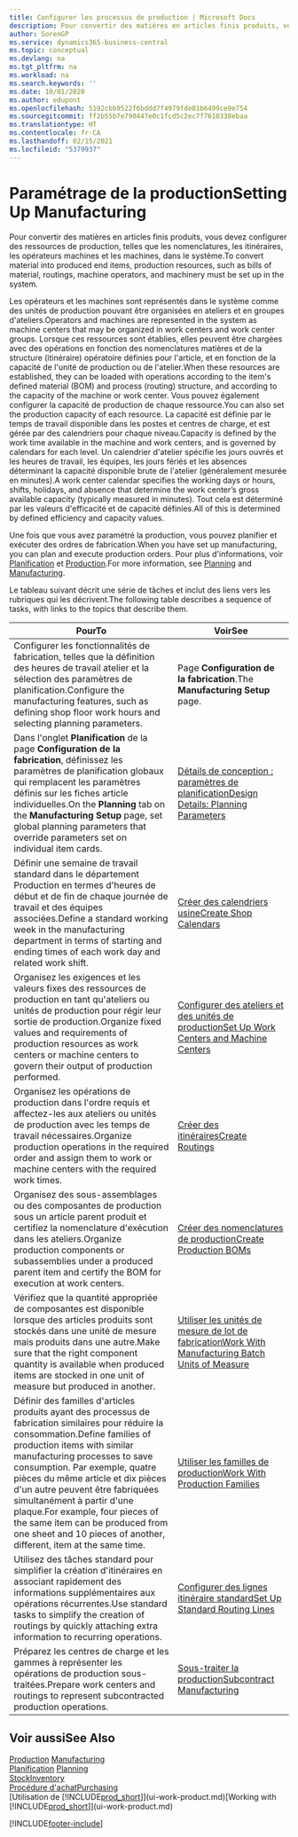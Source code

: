 ```yaml
---
title: Configurer les processus de production | Microsoft Docs
description: Pour convertir des matières en articles finis produits, vous devez configurer des ressources de production, telles que les nomenclatures, les itinéraires, les opérateurs machines et les machines, dans le système.
author: SorenGP
ms.service: dynamics365-business-central
ms.topic: conceptual
ms.devlang: na
ms.tgt_pltfrm: na
ms.workload: na
ms.search.keywords: ''
ms.date: 10/01/2020
ms.author: edupont
ms.openlocfilehash: 5192cbb9522f6bddd7f4979fde81b6499ce9e754
ms.sourcegitcommit: ff2b55b7e790447e0c1fcd5c2ec7f7610338ebaa
ms.translationtype: HT
ms.contentlocale: fr-CA
ms.lasthandoff: 02/15/2021
ms.locfileid: "5379937"
---
```

# <a name="setting-up-manufacturing"></a><span data-ttu-id="98a58-103">Paramétrage de la production</span><span class="sxs-lookup"><span data-stu-id="98a58-103">Setting Up Manufacturing</span></span>
<span data-ttu-id="98a58-104">Pour convertir des matières en articles finis produits, vous devez configurer des ressources de production, telles que les nomenclatures, les itinéraires, les opérateurs machines et les machines, dans le système.</span><span class="sxs-lookup"><span data-stu-id="98a58-104">To convert material into produced end items, production resources, such as bills of material, routings, machine operators, and machinery must be set up in the system.</span></span>

<span data-ttu-id="98a58-105">Les opérateurs et les machines sont représentés dans le système comme des unités de production pouvant être organisées en ateliers et en groupes d'ateliers.</span><span class="sxs-lookup"><span data-stu-id="98a58-105">Operators and machines are represented in the system as machine centers that may be organized in work centers and work center groups.</span></span> <span data-ttu-id="98a58-106">Lorsque ces ressources sont établies, elles peuvent être chargées avec des opérations en fonction des nomenclatures matières et de la structure (itinéraire) opératoire définies pour l'article, et en fonction de la capacité de l'unité de production ou de l'atelier.</span><span class="sxs-lookup"><span data-stu-id="98a58-106">When these resources are established, they can be loaded with operations according to the item's defined material (BOM) and process (routing) structure, and according to the capacity of the machine or work center.</span></span> <span data-ttu-id="98a58-107">Vous pouvez également configurer la capacité de production de chaque ressource.</span><span class="sxs-lookup"><span data-stu-id="98a58-107">You can also set the production capacity of each resource.</span></span> <span data-ttu-id="98a58-108">La capacité est définie par le temps de travail disponible dans les postes et centres de charge, et est gérée par des calendriers pour chaque niveau.</span><span class="sxs-lookup"><span data-stu-id="98a58-108">Capacity is defined by the work time available in the machine and work centers, and is governed by calendars for each level.</span></span> <span data-ttu-id="98a58-109">Un calendrier d'atelier spécifie les jours ouvrés et les heures de travail, les équipes, les jours fériés et les absences déterminant la capacité disponible brute de l'atelier (généralement mesurée en minutes).</span><span class="sxs-lookup"><span data-stu-id="98a58-109">A work center calendar specifies the working days or hours, shifts, holidays, and absence that determine the work center’s gross available capacity (typically measured in minutes).</span></span> <span data-ttu-id="98a58-110">Tout cela est déterminé par les valeurs d'efficacité et de capacité définies.</span><span class="sxs-lookup"><span data-stu-id="98a58-110">All of this is determined by defined efficiency and capacity values.</span></span>  

<span data-ttu-id="98a58-111">Une fois que vous avez paramétré la production, vous pouvez planifier et exécuter des ordres de fabrication.</span><span class="sxs-lookup"><span data-stu-id="98a58-111">When you have set up manufacturing, you can plan and execute production orders.</span></span> <span data-ttu-id="98a58-112">Pour plus d'informations, voir [Planification](production-planning.md) et [Production](production-manage-manufacturing.md).</span><span class="sxs-lookup"><span data-stu-id="98a58-112">For more information, see [Planning](production-planning.md) and [Manufacturing](production-manage-manufacturing.md).</span></span>  



 <span data-ttu-id="98a58-113">Le tableau suivant décrit une série de tâches et inclut des liens vers les rubriques qui les décrivent.</span><span class="sxs-lookup"><span data-stu-id="98a58-113">The following table describes a sequence of tasks, with links to the topics that describe them.</span></span>   

|<span data-ttu-id="98a58-114">**Pour**</span><span class="sxs-lookup"><span data-stu-id="98a58-114">**To**</span></span>|<span data-ttu-id="98a58-115">**Voir**</span><span class="sxs-lookup"><span data-stu-id="98a58-115">**See**</span></span>|  
|------------|-------------|  
|<span data-ttu-id="98a58-116">Configurer les fonctionnalités de fabrication, telles que la définition des heures de travail atelier et la sélection des paramètres de planification.</span><span class="sxs-lookup"><span data-stu-id="98a58-116">Configure the manufacturing features, such as defining shop floor work hours and selecting planning parameters.</span></span>|<span data-ttu-id="98a58-117">Page **Configuration de la fabrication**.</span><span class="sxs-lookup"><span data-stu-id="98a58-117">The **Manufacturing Setup** page.</span></span>|
|<span data-ttu-id="98a58-118">Dans l'onglet **Planification** de la page **Configuration de la fabrication**, définissez les paramètres de planification globaux qui remplacent les paramètres définis sur les fiches article individuelles.</span><span class="sxs-lookup"><span data-stu-id="98a58-118">On the **Planning** tab on the **Manufacturing Setup** page, set global planning parameters that override parameters set on individual item cards.</span></span>|[<span data-ttu-id="98a58-119">Détails de conception : paramètres de planification</span><span class="sxs-lookup"><span data-stu-id="98a58-119">Design Details: Planning Parameters</span></span>](design-details-planning-parameters.md)|
|<span data-ttu-id="98a58-120">Définir une semaine de travail standard dans le département Production en termes d'heures de début et de fin de chaque journée de travail et des équipes associées.</span><span class="sxs-lookup"><span data-stu-id="98a58-120">Define a standard working week in the manufacturing department in terms of starting and ending times of each work day and related work shift.</span></span>|[<span data-ttu-id="98a58-121">Créer des calendriers usine</span><span class="sxs-lookup"><span data-stu-id="98a58-121">Create Shop Calendars</span></span>](production-how-to-create-work-center-calendars.md)|  
|<span data-ttu-id="98a58-122">Organisez les exigences et les valeurs fixes des ressources de production en tant qu'ateliers ou unités de production pour régir leur sortie de production.</span><span class="sxs-lookup"><span data-stu-id="98a58-122">Organize fixed values and requirements of production resources as work centers or machine centers to govern their output of production performed.</span></span>|[<span data-ttu-id="98a58-123">Configurer des ateliers et des unités de production</span><span class="sxs-lookup"><span data-stu-id="98a58-123">Set Up Work Centers and Machine Centers</span></span>](production-how-to-set-up-work-and-machine-centers.md)|
|<span data-ttu-id="98a58-124">Organisez les opérations de production dans l'ordre requis et affectez-les aux ateliers ou unités de production avec les temps de travail nécessaires.</span><span class="sxs-lookup"><span data-stu-id="98a58-124">Organize production operations in the required order and assign them to work or machine centers with the required work times.</span></span>|[<span data-ttu-id="98a58-125">Créer des itinéraires</span><span class="sxs-lookup"><span data-stu-id="98a58-125">Create Routings</span></span>](production-how-to-create-routings.md)|
|<span data-ttu-id="98a58-126">Organisez des sous-assemblages ou des composantes de production sous un article parent produit et certifiez la nomenclature d'exécution dans les ateliers.</span><span class="sxs-lookup"><span data-stu-id="98a58-126">Organize production components or subassemblies under a produced parent item and certify the BOM for execution at work centers.</span></span>|[<span data-ttu-id="98a58-127">Créer des nomenclatures de production</span><span class="sxs-lookup"><span data-stu-id="98a58-127">Create Production BOMs</span></span>](production-how-to-create-production-boms.md)|
|<span data-ttu-id="98a58-128">Vérifiez que la quantité appropriée de composantes est disponible lorsque des articles produits sont stockés dans une unité de mesure mais produits dans une autre.</span><span class="sxs-lookup"><span data-stu-id="98a58-128">Make sure that the right component quantity is available when produced items are stocked in one unit of measure but produced in another.</span></span>|[<span data-ttu-id="98a58-129">Utiliser les unités de mesure de lot de fabrication</span><span class="sxs-lookup"><span data-stu-id="98a58-129">Work With Manufacturing Batch Units of Measure</span></span>](production-how-to-use-the-manufacturing-batch-unit-of-measure.md)|  
|<span data-ttu-id="98a58-130">Définir des familles d'articles produits ayant des processus de fabrication similaires pour réduire la consommation.</span><span class="sxs-lookup"><span data-stu-id="98a58-130">Define families of production items with similar manufacturing processes to save consumption.</span></span> <span data-ttu-id="98a58-131">Par exemple, quatre pièces du même article et dix pièces d'un autre peuvent être fabriquées simultanément à partir d'une plaque.</span><span class="sxs-lookup"><span data-stu-id="98a58-131">For example, four pieces of the same item can be produced from one sheet and 10 pieces of another, different, item at the same time.</span></span>|[<span data-ttu-id="98a58-132">Utiliser les familles de production</span><span class="sxs-lookup"><span data-stu-id="98a58-132">Work With Production Families</span></span>](production-how-work-family.md)|
|<span data-ttu-id="98a58-133">Utilisez des tâches standard pour simplifier la création d'itinéraires en associant rapidement des informations supplémentaires aux opérations récurrentes.</span><span class="sxs-lookup"><span data-stu-id="98a58-133">Use standard tasks to simplify the creation of routings by quickly attaching extra information to recurring operations.</span></span>|[<span data-ttu-id="98a58-134">Configurer des lignes itinéraire standard</span><span class="sxs-lookup"><span data-stu-id="98a58-134">Set Up Standard Routing Lines</span></span>](production-how-set-up-standard-routing-lines.md)|  
|<span data-ttu-id="98a58-135">Préparez les centres de charge et les gammes à représenter les opérations de production sous-traitées.</span><span class="sxs-lookup"><span data-stu-id="98a58-135">Prepare work centers and routings to represent subcontracted production operations.</span></span>|[<span data-ttu-id="98a58-136">Sous-traiter la production</span><span class="sxs-lookup"><span data-stu-id="98a58-136">Subcontract Manufacturing</span></span>](production-how-to-subcontract-manufacturing.md)|  

## <a name="see-also"></a><span data-ttu-id="98a58-137">Voir aussi</span><span class="sxs-lookup"><span data-stu-id="98a58-137">See Also</span></span>
<span data-ttu-id="98a58-138">[Production](production-manage-manufacturing.md)  </span><span class="sxs-lookup"><span data-stu-id="98a58-138">[Manufacturing](production-manage-manufacturing.md)  </span></span>  
<span data-ttu-id="98a58-139">[Planification](production-planning.md) </span><span class="sxs-lookup"><span data-stu-id="98a58-139">[Planning](production-planning.md) </span></span>  
[<span data-ttu-id="98a58-140">Stock</span><span class="sxs-lookup"><span data-stu-id="98a58-140">Inventory</span></span>](inventory-manage-inventory.md)  
[<span data-ttu-id="98a58-141">Procédure d'achat</span><span class="sxs-lookup"><span data-stu-id="98a58-141">Purchasing</span></span>](purchasing-manage-purchasing.md)  
<span data-ttu-id="98a58-142">[Utilisation de [!INCLUDE[prod_short](includes/prod_short.md)]](ui-work-product.md)</span><span class="sxs-lookup"><span data-stu-id="98a58-142">[Working with [!INCLUDE[prod_short](includes/prod_short.md)]](ui-work-product.md)</span></span>


[!INCLUDE[footer-include](includes/footer-banner.md)]